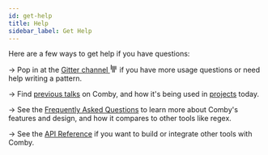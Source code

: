 ```yaml
---
id: get-help
title: Help
sidebar_label: Get Help
---
```


Here are a few ways to get help if you have questions:

→ Pop in at the
[Gitter channel <svg aria-hidden="true" focusable="false" data-prefix="fab" data-icon="gitter" class="svg-inline--fa fa-gitter fa-w-12" role="img" xmlns="http://www.w3.org/2000/svg" width="15px" height="15px" viewBox="0 0 384 512"><path fill="currentColor" d="M66.4 322.5H16V0h50.4v322.5zM166.9 76.1h-50.4V512h50.4V76.1zm100.6 0h-50.4V512h50.4V76.1zM368 76h-50.4v247H368V76z"></path></svg>](https://gitter.im/comby-tools/community) if you have more usage questions or need help writing a pattern.

<!-- https://fontawesome.com/icons/gitter -->

→ Find [previous talks](/projects) on Comby, and how it's being used in
[projects](/projects) today.

→ See the [Frequently Asked Questions](faq.md) to learn more about Comby's features and design, and how it compares to other tools like regex.

→ See the [API Reference](api.md) if you want to build or integrate other tools with Comby.
